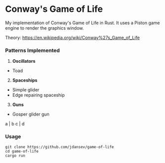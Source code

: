 # Conway's Game of Life

My implementation of Conway's Game of Life in Rust. It uses a Piston game engine to render the graphics window.

Theory: https://en.wikipedia.org/wiki/Conway%27s_Game_of_Life

### Patterns Implemented
1. __Oscillators__
  - Toad
2. __Spaceships__
  - Simple glider
  - Edge repairing spaceship
3. __Guns__
  - Gosper glider gun
  
  a | b
  c | d

### Usage
```
git clone https://github.com/jdansev/game-of-life
cd game-of-life
cargo run
```
